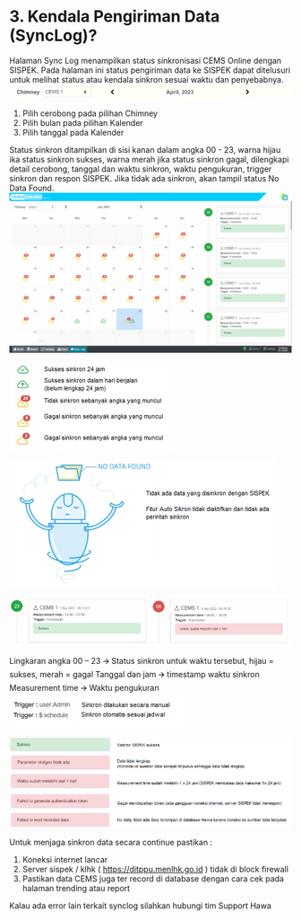 # 3. Kendala Pengiriman Data (SyncLog)?
Halaman Sync Log menampilkan status sinkronisasi CEMS Online dengan SISPEK. 
Pada halaman ini status pengiriman data ke SISPEK dapat ditelusuri untuk melihat status atau kendala sinkron sesuai waktu dan penyebabnya.
![An Image](./img/synclog_filter.png)

1. Pilih cerobong pada pilihan Chimney 
2. Pilih bulan pada pilihan Kalender
3. Pilih tanggal pada Kalender

Status sinkron ditampilkan di sisi kanan dalam angka 00 - 23, warna hijau 
ika status sinkron sukses, warna merah jika status sinkron gagal, dilengkapi detail cerobong, tanggal dan waktu sinkron, waktu pengukuran, trigger sinkron dan respon SISPEK. Jika tidak ada sinkron, akan tampil status No Data Found.
![An Image](./img/synclog_view.png)

![An Image](./img/synclog_notif_cloud.png)

![An Image](./img/synclog_not_found.png)

![An Image](./img/synclog_timeline.png)

Lingkaran angka 00 – 23 🡪 Status sinkron untuk waktu tersebut, hijau = sukses, merah = gagal
Tanggal dan jam 🡪 timestamp waktu sinkron
Measurement time 🡪 Waktu pengukuran
![An Image](./img/synclog_trigger.png)

![An Image](./img/synclog_notif_timeline.png)

Untuk menjaga sinkron data secara continue pastikan :
1. Koneksi internet lancar
2. Server sispek / klhk ( https://ditppu.menlhk.go.id ) tidak di block firewall
3. Pastikan data CEMS juga ter record di database dengan cara cek pada halaman trending atau report

Kalau ada error lain terkait synclog silahkan hubungi tim Support Hawa




